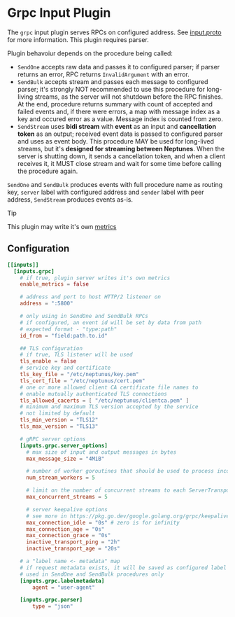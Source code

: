 # Grpc Input Plugin

The `grpc` input plugin serves RPCs on configured address. See [input.proto](../../common/grpc/input.proto) for more information. This plugin requires parser.

Plugin behavoiur depends on the procedure being called:
 - `SendOne` accepts raw data and passes it to configured parser; if parser returns an error, RPC returns `InvalidArgument` with an error.
 - `SendBulk` accepts stream and passes each message to configured parser; it's strongly NOT recommended to use this procedure for long-living streams, as the server will not shutdown before the RPC finishes. At the end, procedure returns summary with count of accepted and failed events and, if there were errors, a map with message index as a key and occured error as a value. Message index is counted from zero.
 - `SendStream` uses **bidi stream** with **event** as an input and **cancellation token** as an output; received event data is passed to configured parser and uses as event body. This procedure MAY be used for long-lived streams, but it's **designed for streaming between Neptunes**. When the server is shutting down, it sends a cancellation token, and when a client receives it, it MUST close stream and wait for some time before calling the procedure again.

`SendOne` and `SendBulk` produces events with full procedure name as routing key, `server` label with configured address and `sender` label with peer address, `SendStream` produces events as-is.

> [!TIP]  
> This plugin may write it's own [metrics](../../../docs/METRICS.md#grpc-server)

## Configuration
```toml
[[inputs]]
  [inputs.grpc]
    # if true, plugin server writes it's own metrics
    enable_metrics = false

    # address and port to host HTTP/2 listener on
    address = ":5800"

    # only using in SendOne and SendBulk RPCs
    # if configured, an event id will be set by data from path
    # expected format - "type:path"
    id_from = "field:path.to.id"

    ## TLS configuration
    # if true, TLS listener will be used
    tls_enable = false
    # service key and certificate
    tls_key_file = "/etc/neptunus/key.pem"
    tls_cert_file = "/etc/neptunus/cert.pem"
    # one or more allowed client CA certificate file names to
    # enable mutually authenticated TLS connections
    tls_allowed_cacerts = [ "/etc/neptunus/clientca.pem" ]
    # minimum and maximum TLS version accepted by the service
    # not limited by default
    tls_min_version = "TLS12"
    tls_max_version = "TLS13"

    # gRPC server options
    [inputs.grpc.server_options]
      # max size of input and output messages in bytes
      max_message_size = "4MiB"

      # number of worker goroutines that should be used to process incoming streams
      num_stream_workers = 5

      # limit on the number of concurrent streams to each ServerTransport
      max_concurrent_streams = 5

      # server keepalive options
      # see more in https://pkg.go.dev/google.golang.org/grpc/keepalive#ServerParameters
      max_connection_idle = "0s" # zero is for infinity
      max_connection_age = "0s"
      max_connection_grace = "0s"
      inactive_transport_ping = "2h"
      inactive_transport_age = "20s"

    # a "label name <- metadata" map
    # if request metadata exists, it will be saved as configured label
    # used in SendOne and SendBulk procedures only
    [inputs.grpc.labelmetadata]
        agent = "user-agent"

    [inputs.grpc.parser]
        type = "json"
```
